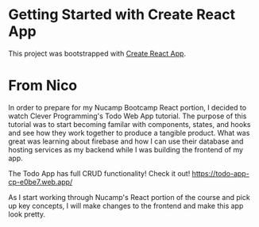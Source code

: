 # Getting Started with Create React App

This project was bootstrapped with [Create React App](https://github.com/facebook/create-react-app).

# From Nico
In order to prepare for my Nucamp Bootcamp React portion, I decided to watch Clever Programming's Todo Web App tutorial. The purpose of this tutorial was to start becoming familar with components, states, and hooks and see how they work together to produce a tangible product. What was great was learning about firebase and how I can use their database and hosting services as my backend while I was building the frontend of my app.

The Todo App has full CRUD functionality! Check it out!
https://todo-app-cp-e0be7.web.app/

As I start working through Nucamp's React portion of the course and pick up key concepts, I will make changes to the frontend and make this app look pretty. 
